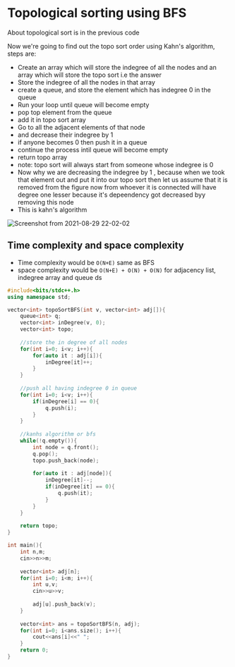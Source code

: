 # Topological sorting using BFS

About topological sort is in the previous code

Now we're going to find out the topo sort order using Kahn's algorithm, steps are:
* Create an array which will store the indegree of all the nodes and an array which will store the topo sort i.e the answer
* Store the indegree of all the nodes in that array 
* create a queue, and store the element which has indegree 0 in the queue
* Run your loop until queue will become empty
* pop top element from the queue
* add it in topo sort array
* Go to all the adjacent elements of that node
* and decrease their indegree by 1
* if anyone becomes 0 then push it in a queue
* continue the process intil queue will become empty
* return topo array
* note: topo sort will always start from someone whose indegree is 0
* Now why we are decreasing the indegree by 1 , because when we took that element out and put it into our topo sort then let us assume that it is removed from the
 figure now from whoever it is connected will have degree one lesser because it's depeendency got decreased byy removing this node
* This is kahn's algorithm



![Screenshot from 2021-08-29 22-02-02](https://user-images.githubusercontent.com/42698268/131258131-887dc8ab-980a-42fe-9f14-95d987e76520.png)


## Time complexity and space complexity
* Time complexity would be ```O(N+E)``` same as BFS
* space complexity would be ```O(N+E) + O(N) + O(N)``` for adjacency list, indegree array and queue ds


```cpp
#include<bits/stdc++.h>
using namespace std;

vector<int> topoSortBFS(int v, vector<int> adj[]){
    queue<int> q;
    vector<int> inDegree(v, 0);
    vector<int> topo;
    
    //store the in degree of all nodes
    for(int i=0; i<v; i++){
        for(auto it : adj[i]){
            inDegree[it]++;
        }
    }
    
    //push all having indegree 0 in queue
    for(int i=0; i<v; i++){
        if(inDegree[i] == 0){
            q.push(i);
        }
    }
    
    //kanhs algorithm or bfs
    while(!q.empty()){
        int node = q.front();
        q.pop();
        topo.push_back(node);
        
        for(auto it : adj[node]){
            inDegree[it]--;
            if(inDegree[it] == 0){
                q.push(it);
            }
        }
    }
    
    return topo;
}

int main(){
    int n,m;
    cin>>n>>m;
    
    vector<int> adj[n];
    for(int i=0; i<m; i++){
        int u,v;
        cin>>u>>v;
        
        adj[u].push_back(v);
    }
    
    vector<int> ans = topoSortBFS(n, adj);
    for(int i=0; i<ans.size(); i++){
        cout<<ans[i]<<" ";
    }
    return 0;
}
```
